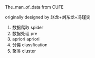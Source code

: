 

The_man_of_data from CUFE

originally designed by 赵龙+刘东龙+冯瑾奕
1. 数据爬取
   spider
2. 数据处理
   pre
3. apriori
   apriori
4. 分类
   classfication
5. 聚类
   cluster





# 
